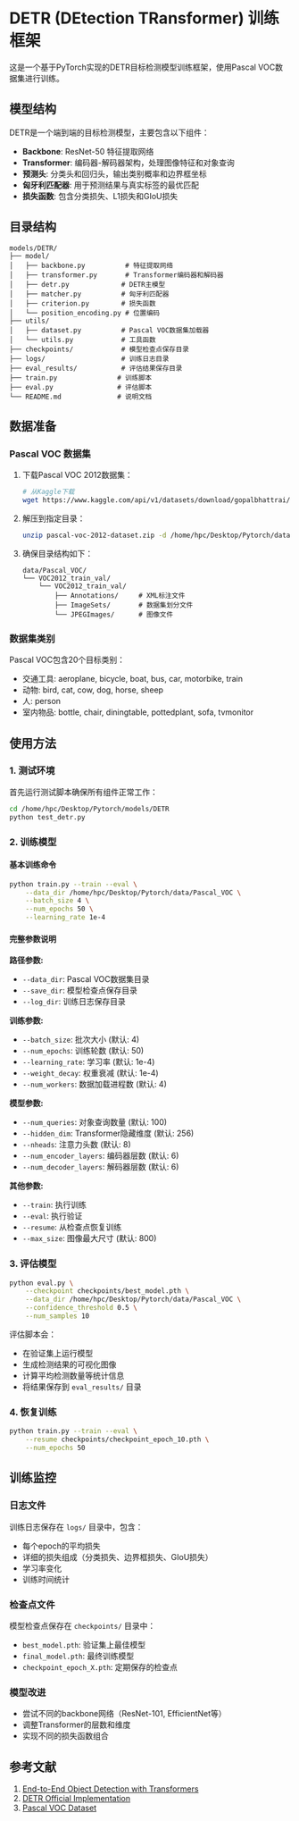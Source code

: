 # DETR (DEtection TRansformer) 训练框架

这是一个基于PyTorch实现的DETR目标检测模型训练框架，使用Pascal VOC数据集进行训练。

## 模型结构

DETR是一个端到端的目标检测模型，主要包含以下组件：

- **Backbone**: ResNet-50 特征提取网络
- **Transformer**: 编码器-解码器架构，处理图像特征和对象查询
- **预测头**: 分类头和回归头，输出类别概率和边界框坐标
- **匈牙利匹配器**: 用于预测结果与真实标签的最优匹配
- **损失函数**: 包含分类损失、L1损失和GIoU损失

## 目录结构

```
models/DETR/
├── model/
│   ├── backbone.py          # 特征提取网络
│   ├── transformer.py       # Transformer编码器和解码器
│   ├── detr.py             # DETR主模型
│   ├── matcher.py          # 匈牙利匹配器
│   ├── criterion.py        # 损失函数
│   └── position_encoding.py # 位置编码
├── utils/
│   ├── dataset.py          # Pascal VOC数据集加载器
│   └── utils.py            # 工具函数
├── checkpoints/            # 模型检查点保存目录
├── logs/                   # 训练日志目录
├── eval_results/           # 评估结果保存目录
├── train.py               # 训练脚本
├── eval.py                # 评估脚本
└── README.md              # 说明文档
```

## 数据准备

### Pascal VOC 数据集

1. 下载Pascal VOC 2012数据集：
   ```bash
   # 从Kaggle下载
   wget https://www.kaggle.com/api/v1/datasets/download/gopalbhattrai/pascal-voc-2012-dataset
   ```

2. 解压到指定目录：
   ```bash
   unzip pascal-voc-2012-dataset.zip -d /home/hpc/Desktop/Pytorch/data/Pascal_VOC/
   ```

3. 确保目录结构如下：
   ```
   data/Pascal_VOC/
   └── VOC2012_train_val/
       └── VOC2012_train_val/
           ├── Annotations/     # XML标注文件
           ├── ImageSets/       # 数据集划分文件
           └── JPEGImages/      # 图像文件
   ```

### 数据集类别

Pascal VOC包含20个目标类别：
- 交通工具: aeroplane, bicycle, boat, bus, car, motorbike, train
- 动物: bird, cat, cow, dog, horse, sheep
- 人: person
- 室内物品: bottle, chair, diningtable, pottedplant, sofa, tvmonitor

## 使用方法

### 1. 测试环境

首先运行测试脚本确保所有组件正常工作：

```bash
cd /home/hpc/Desktop/Pytorch/models/DETR
python test_detr.py
```

### 2. 训练模型

#### 基本训练命令

```bash
python train.py --train --eval \
    --data_dir /home/hpc/Desktop/Pytorch/data/Pascal_VOC \
    --batch_size 4 \
    --num_epochs 50 \
    --learning_rate 1e-4
```

#### 完整参数说明

**路径参数:**
- `--data_dir`: Pascal VOC数据集目录
- `--save_dir`: 模型检查点保存目录
- `--log_dir`: 训练日志保存目录

**训练参数:**
- `--batch_size`: 批次大小 (默认: 4)
- `--num_epochs`: 训练轮数 (默认: 50)
- `--learning_rate`: 学习率 (默认: 1e-4)
- `--weight_decay`: 权重衰减 (默认: 1e-4)
- `--num_workers`: 数据加载进程数 (默认: 4)

**模型参数:**
- `--num_queries`: 对象查询数量 (默认: 100)
- `--hidden_dim`: Transformer隐藏维度 (默认: 256)
- `--nheads`: 注意力头数 (默认: 8)
- `--num_encoder_layers`: 编码器层数 (默认: 6)
- `--num_decoder_layers`: 解码器层数 (默认: 6)

**其他参数:**
- `--train`: 执行训练
- `--eval`: 执行验证
- `--resume`: 从检查点恢复训练
- `--max_size`: 图像最大尺寸 (默认: 800)

### 3. 评估模型

```bash
python eval.py \
    --checkpoint checkpoints/best_model.pth \
    --data_dir /home/hpc/Desktop/Pytorch/data/Pascal_VOC \
    --confidence_threshold 0.5 \
    --num_samples 10
```

评估脚本会：
- 在验证集上运行模型
- 生成检测结果的可视化图像
- 计算平均检测数量等统计信息
- 将结果保存到 `eval_results/` 目录

### 4. 恢复训练

```bash
python train.py --train --eval \
    --resume checkpoints/checkpoint_epoch_10.pth \
    --num_epochs 50
```

## 训练监控

### 日志文件

训练日志保存在 `logs/` 目录中，包含：
- 每个epoch的平均损失
- 详细的损失组成（分类损失、边界框损失、GIoU损失）
- 学习率变化
- 训练时间统计

### 检查点文件

模型检查点保存在 `checkpoints/` 目录中：
- `best_model.pth`: 验证集上最佳模型
- `final_model.pth`: 最终训练模型
- `checkpoint_epoch_X.pth`: 定期保存的检查点

### 模型改进

- 尝试不同的backbone网络（ResNet-101, EfficientNet等）
- 调整Transformer的层数和维度
- 实现不同的损失函数组合

## 参考文献

1. [End-to-End Object Detection with Transformers](https://arxiv.org/abs/2005.12872)
2. [DETR Official Implementation](https://github.com/facebookresearch/detr)
3. [Pascal VOC Dataset](http://host.robots.ox.ac.uk/pascal/VOC/)
